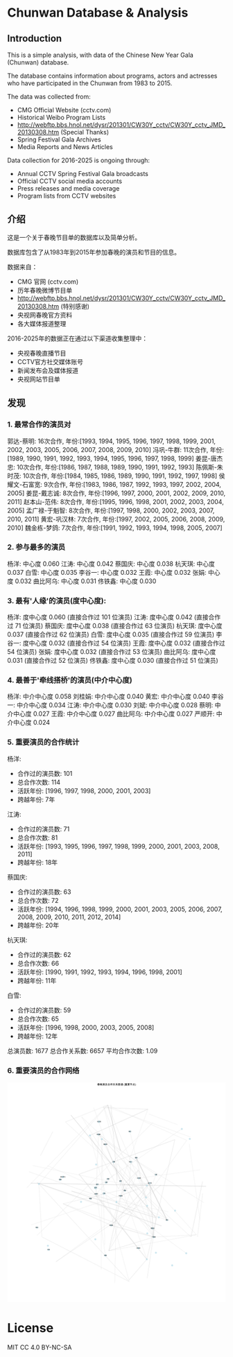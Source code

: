 # Chunwan Database & Analysis

## Introduction

This is a simple analysis, with data of the Chinese New Year Gala (Chunwan) database. 

The database contains information about programs, actors and actresses who have participated in the Chunwan from 1983 to 2015. 

The data was collected from:
- CMG Official Website (cctv.com)
- Historical Weibo Program Lists
- http://webftp.bbs.hnol.net/dysr/201301/CW30Y_cctv/CW30Y_cctv_JMD_20130308.htm (Special Thanks)
- Spring Festival Gala Archives
- Media Reports and News Articles

Data collection for 2016-2025 is ongoing through:
- Annual CCTV Spring Festival Gala broadcasts
- Official CCTV social media accounts
- Press releases and media coverage
- Program lists from CCTV websites

## 介绍

这是一个关于春晚节目单的数据库以及简单分析。

数据库包含了从1983年到2015年参加春晚的演员和节目的信息。

数据来自：
- CMG 官网 (cctv.com)
- 历年春晚微博节目单
- http://webftp.bbs.hnol.net/dysr/201301/CW30Y_cctv/CW30Y_cctv_JMD_20130308.htm (特别感谢)
- 央视网春晚官方资料
- 各大媒体报道整理

2016-2025年的数据正在通过以下渠道收集整理中：
- 央视春晚直播节目
- CCTV官方社交媒体账号
- 新闻发布会及媒体报道
- 央视网站节目单

## 发现

### 1. 最常合作的演员对

郭达-蔡明: 16次合作, 年份:[1993, 1994, 1995, 1996, 1997, 1998, 1999, 2001, 2002, 2003, 2005, 2006, 2007, 2008, 2009, 2010]
冯巩-牛群: 11次合作, 年份:[1989, 1990, 1991, 1992, 1993, 1994, 1995, 1996, 1997, 1998, 1999]
姜昆-唐杰忠: 10次合作, 年份:[1986, 1987, 1988, 1989, 1990, 1991, 1992, 1993]
陈佩斯-朱时茂: 10次合作, 年份:[1984, 1985, 1986, 1989, 1990, 1991, 1992, 1997, 1998]
侯耀文-石富宽: 9次合作, 年份:[1983, 1986, 1987, 1992, 1993, 1997, 2002, 2004, 2005]
姜昆-戴志诚: 8次合作, 年份:[1996, 1997, 2000, 2001, 2002, 2009, 2010, 2011]
赵本山-范伟: 8次合作, 年份:[1995, 1996, 1998, 2001, 2002, 2003, 2004, 2005]
孟广禄-于魁智: 8次合作, 年份:[1997, 1998, 2000, 2002, 2003, 2007, 2010, 2011]
黄宏-巩汉林: 7次合作, 年份:[1997, 2002, 2005, 2006, 2008, 2009, 2010]
魏金栋-梦鸽: 7次合作, 年份:[1991, 1992, 1993, 1994, 1998, 2005, 2007]


### 2. 参与最多的演员

杨洋: 中心度 0.060
江涛: 中心度 0.042
蔡国庆: 中心度 0.038
杭天琪: 中心度 0.037
白雪: 中心度 0.035
李谷一: 中心度 0.032
王霞: 中心度 0.032
张娟: 中心度 0.032
曲比阿乌: 中心度 0.031
佟铁鑫: 中心度 0.030

### 3. 最有'人缘'的演员(度中心度):

杨洋: 度中心度 0.060 (直接合作过 101 位演员)
江涛: 度中心度 0.042 (直接合作过 71 位演员)
蔡国庆: 度中心度 0.038 (直接合作过 63 位演员)
杭天琪: 度中心度 0.037 (直接合作过 62 位演员)
白雪: 度中心度 0.035 (直接合作过 59 位演员)
李谷一: 度中心度 0.032 (直接合作过 54 位演员)
王霞: 度中心度 0.032 (直接合作过 54 位演员)
张娟: 度中心度 0.032 (直接合作过 53 位演员)
曲比阿乌: 度中心度 0.031 (直接合作过 52 位演员)
佟铁鑫: 度中心度 0.030 (直接合作过 51 位演员)

### 4. 最善于'牵线搭桥'的演员(中介中心度)

杨洋: 中介中心度 0.058
刘桂娟: 中介中心度 0.040
黄宏: 中介中心度 0.040
李谷一: 中介中心度 0.034
江涛: 中介中心度 0.030
刘斌: 中介中心度 0.028
蔡明: 中介中心度 0.027
王霞: 中介中心度 0.027
曲比阿乌: 中介中心度 0.027
严顺开: 中介中心度 0.024

### 5. 重要演员的合作统计

杨洋:
- 合作过的演员数: 101
- 总合作次数: 114
- 活跃年份: [1996, 1997, 1998, 2000, 2001, 2003]
- 跨越年份: 7年

江涛:
- 合作过的演员数: 71
- 总合作次数: 81
- 活跃年份: [1993, 1995, 1996, 1997, 1998, 1999, 2000, 2001, 2003, 2008, 2011]
- 跨越年份: 18年

蔡国庆:
- 合作过的演员数: 63
- 总合作次数: 72
- 活跃年份: [1994, 1996, 1998, 1999, 2000, 2001, 2003, 2005, 2006, 2007, 2008, 2009, 2010, 2011, 2012, 2014]
- 跨越年份: 20年

杭天琪:
- 合作过的演员数: 62
- 总合作次数: 66
- 活跃年份: [1990, 1991, 1992, 1993, 1994, 1996, 1998, 2001]
- 跨越年份: 11年

白雪:
- 合作过的演员数: 59
- 总合作次数: 65
- 活跃年份: [1996, 1998, 2000, 2003, 2005, 2008]
- 跨越年份: 12年

总演员数: 1677
总合作关系数: 6657
平均合作次数: 1.09

### 6. 重要演员的合作网络

![重要演员的合作网络](./relationship_graph.png)

# License
MIT
CC 4.0 BY-NC-SA